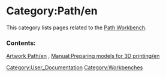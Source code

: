 # Category:Path/en
This category lists pages related to the [Path Workbench](Path_Workbench.md).

### Contents:

[Artwork Path/en](Artwork_Path/en.md) , [Manual:Preparing models for 3D printing/en](Manual:Preparing_models_for_3D_printing/en.md)

[Category:User\_Documentation](Category:User_Documentation.md) [Category:Workbenches](Category:Workbenches.md)
